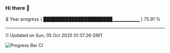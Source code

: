 ### Hi there 👋

⏳ Year progress { ██████████████████████▁▁▁▁▁▁▁▁ } 75.91 %

---

⏰ Updated on Sun, 05 Oct 2025 01:37:26 GMT

![Progress Bar CI](https://github.com/liununu/liununu/workflows/Progress%20Bar%20CI/badge.svg)
